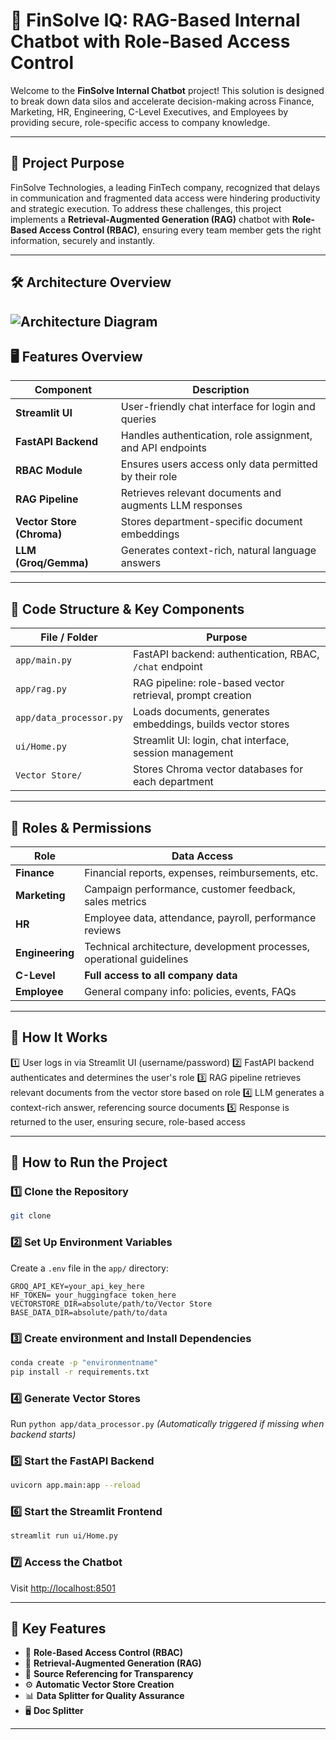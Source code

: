 # 🚀 FinSolve IQ: RAG-Based Internal Chatbot with Role-Based Access Control

Welcome to the **FinSolve Internal Chatbot** project!
This solution is designed to break down data silos and accelerate decision-making across Finance, Marketing, HR, Engineering, C-Level Executives, and Employees by providing secure, role-specific access to company knowledge.

---

## 🏢 Project Purpose

FinSolve Technologies, a leading FinTech company, recognized that delays in communication and fragmented data access were hindering productivity and strategic execution.
To address these challenges, this project implements a **Retrieval-Augmented Generation (RAG)** chatbot with **Role-Based Access Control (RBAC)**, ensuring every team member gets the right information, securely and instantly.

---

## 🛠️ Architecture Overview

![Architecture Diagram]([assets/architecture.png](https://mermaid.ink/img/pako:eNptk2lr4zAQhv_KoM9xmjptEpulkDuBBkrTdmHtUhRrYpvakqujx9b97yvZDWlgBQbPSO8zl_RJEsGQhGRfiLcko1LD3SzmYNc4ulcoH8HzrurfuIP7dQ2TaKsl0rLINSyk4Bo5-7WTVyY_W4kSu9UHUM6goimqM_9pmlFtfY8tcNKgbufbOxjfrMGDF4NK54I3GlMVgrIaptGCKu0OTGjy_M2nVXVW0pwfYdMWNl7CtUjzpIZZdIta5vhKC29s0hJtcgyWyFFSF-SAkTQ9UmYN5QETLSRskcokq2EeTTMpSgrf_tnEaV8bQ9kPYS8KZlvzkzEvd8hYzlNVwyJamTS1_wuaIBx3TgTX1xvXhhqW0VKKF3C2B65jzjypcpEXCDdSJKiU5dSwimZU04NLyENtzHqfqoP3WOaqwWzpK9oAhj_bHOcxb_eU2aWSVhk4ZOtyax1tqHxm4q2dznT7AC4N5UK5MKc9sGM68NYuFqxaY94E3qCmTmOH9LMDY67eUHoW722FkTZpO_2T6aKqBFdo793PG_Q_3TjmpENSmTMSammwQ0qU9sZYk3w6cUx0hiXGJLS_DPfUFDomMf-ysoryP0KUB6UUJs1IuKeFspapbOo4y6nt0vGILRjlVBiuSej7QcMg4Sd5t2Z_2B2MLnrD3vloMPT93rBDPkjo-V1_MAgugiDo9_xg1O9_dcjfJmyvG1yO3MawHwT-ef_yokOQ5faqbdrH2bzRr3_INSzh))
---

## 🖥️ Features Overview

| Component                 | Description                                                |
| ------------------------- | ---------------------------------------------------------- |
| **Streamlit UI**          | User-friendly chat interface for login and queries         |
| **FastAPI Backend**       | Handles authentication, role assignment, and API endpoints |
| **RBAC Module**           | Ensures users access only data permitted by their role     |
| **RAG Pipeline**          | Retrieves relevant documents and augments LLM responses    |
| **Vector Store (Chroma)** | Stores department-specific document embeddings             |
| **LLM (Groq/Gemma)**      | Generates context-rich, natural language answers           |

---

## 🧩 Code Structure & Key Components

| File / Folder           | Purpose                                                     |
| ----------------------- | ----------------------------------------------------------- |
| `app/main.py`           | FastAPI backend: authentication, RBAC, `/chat` endpoint     |
| `app/rag.py`            | RAG pipeline: role-based vector retrieval, prompt creation  |
| `app/data_processor.py` | Loads documents, generates embeddings, builds vector stores |
| `ui/Home.py`            | Streamlit UI: login, chat interface, session management     |
| `Vector Store/`         | Stores Chroma vector databases for each department          |

---

## 🔑 Roles & Permissions

| Role            | Data Access                                                           |
| --------------- | --------------------------------------------------------------------- |
| **Finance**     | Financial reports, expenses, reimbursements, etc.                     |
| **Marketing**   | Campaign performance, customer feedback, sales metrics                |
| **HR**          | Employee data, attendance, payroll, performance reviews               |
| **Engineering** | Technical architecture, development processes, operational guidelines |
| **C-Level**     | **Full access to all company data**                                   |
| **Employee**    | General company info: policies, events, FAQs                          |

---

## 🚦 How It Works

1️⃣ User logs in via Streamlit UI (username/password)
2️⃣ FastAPI backend authenticates and determines the user's role
3️⃣ RAG pipeline retrieves relevant documents from the vector store based on role
4️⃣ LLM generates a context-rich answer, referencing source documents
5️⃣ Response is returned to the user, ensuring secure, role-based access

---

## 🏃 How to Run the Project

### 1️⃣ Clone the Repository

```bash
git clone 

```

### 2️⃣ Set Up Environment Variables

Create a `.env` file in the `app/` directory:

```env
GROQ_API_KEY=your_api_key_here
HF_TOKEN= your_huggingface token_here
VECTORSTORE_DIR=absolute/path/to/Vector Store
BASE_DATA_DIR=absolute/path/to/data
```

### 3️⃣ Create environment and Install Dependencies

```bash
conda create -p "environmentname"
pip install -r requirements.txt
```

### 4️⃣ Generate Vector Stores

Run `python app/data_processor.py`
*(Automatically triggered if missing when backend starts)*

### 5️⃣ Start the FastAPI Backend

```bash
uvicorn app.main:app --reload
```

### 6️⃣ Start the Streamlit Frontend

```bash
streamlit run ui/Home.py
```

### 7️⃣ Access the Chatbot

Visit [http://localhost:8501](http://localhost:8501)


---

## 📝 Key Features

* 🔑 **Role-Based Access Control (RBAC)**
* 🧠 **Retrieval-Augmented Generation (RAG)**
* 📌 **Source Referencing for Transparency**
* ⚙️ **Automatic Vector Store Creation**
* 📊 **Data Splitter for Quality Assurance**
* 🖥️ **Doc Splitter**
---


